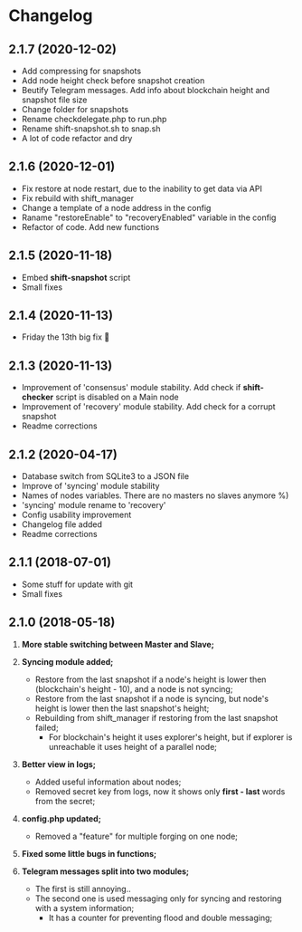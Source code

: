 # Changelog

## 2.1.7 (2020-12-02)

- Add compressing for snapshots
- Add node height check before snapshot creation
- Beutify Telegram messages. Add info about blockchain height and snapshot file size
- Change folder for snapshots
- Rename checkdelegate.php to run.php
- Rename shift-snapshot.sh to snap.sh
- A lot of code refactor and dry

## 2.1.6 (2020-12-01)

- Fix restore at node restart, due to the inability to get data via API
- Fix rebuild with shift_manager
- Change a template of a node address in the config
- Raname "restoreEnable" to "recoveryEnabled" variable in the config
- Refactor of code. Add new functions

## 2.1.5 (2020-11-18)

- Embed **shift-snapshot** script
- Small fixes

## 2.1.4 (2020-11-13)

- Friday the 13th big fix 🎃

## 2.1.3 (2020-11-13)

- Improvement of 'consensus' module stability. Add check if **shift-checker** script is disabled on a Main node
- Improvement of 'recovery' module stability. Add check for a corrupt snapshot
- Readme corrections

## 2.1.2 (2020-04-17)

- Database switch from SQLite3 to a JSON file
- Improve of 'syncing' module stability
- Names of nodes variables. There are no masters no slaves anymore %)
- 'syncing' module rename to 'recovery'
- Config usability improvement
- Changelog file added
- Readme corrections

## 2.1.1 (2018-07-01)

- Some stuff for update with git
- Small fixes

## 2.1.0 (2018-05-18)

1. **More stable switching between Master and Slave;**

2. **Syncing module added;**
   * Restore from the last snapshot if a node's height is lower then (blockchain's height - 10), and a node is not syncing;
   * Restore from the last snapshot if a node is syncing, but node's height is lower then the last snapshot's height;
   * Rebuilding from shift_manager if restoring from the last snapshot failed;
      * For blockchain's height it uses explorer's height, but if explorer is unreachable it uses height of a parallel node;

3. **Better view in logs;**
   * Added useful information about nodes;
   * Removed secret key from logs, now it shows only **first - last** words from the secret;

4. **config.php updated;**
   * Removed a "feature" for multiple forging on one node;

5. **Fixed some little bugs in functions;**

6. **Telegram messages split into two modules;**
   * The first is still annoying..
   * The second one is used messaging only for syncing and restoring with a system information;
      * It has a counter for preventing flood and double messaging;


<!-- TODO

--

SyncingMessage заменить на recoveryMessage

--

Не дисаблить форджинг на бекапе просто так

--

При форке проверять на коррупт снапшот и рестор фром снапшот


--

Разделить проверку на форк и создание снапшотов.
Добавить в бд строку форк = фалс

--

! При создании снапшотов проверять хейт ноды

--

Найти возможность проверять целостность снапшота

--

сделать команды для shift-checker

reload, rebuild, stop, start, update_manager, update_client, update_wallet, create_snapshot, restore_snapshot

--

окмсг, не проверяет на то запущен шифт или нет
поменять на 
√ SHIFT is running.
чекнуть

Сделать паузу после перезапуска в 20 секунд.

--

Отдельное сообщение при неполучении хейта с ноды
+ сразу не триггериться, подождать следующей проверки

--

Разобраться с необходимостью приписывать http://

--

+ При сломаном снапшоте, добавить проверку на другие снапшоты.

- Add installation guide
- Update readme
- Update screenshots

- В конфиге, вместо мейн и бекап, сделать локал и ремоут ноды, чтобы удобно было переключаться, да и вообще, меньше заморочек

END TODO -->